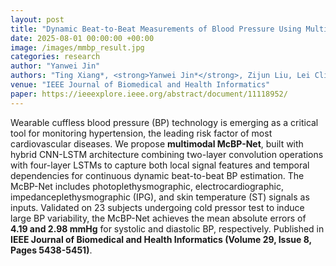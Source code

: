 ```yaml
---
layout: post
title: "Dynamic Beat-to-Beat Measurements of Blood Pressure Using Multimodal Physiological Signals and a Hybrid CNN-LSTM Model"
date: 2025-08-01 00:00:00 +00:00
image: /images/mmbp_result.jpg
categories: research
author: "Yanwei Jin"
authors: "Ting Xiang*, <strong>Yanwei Jin*</strong>, Zijun Liu, Lei Clifton, David A. Clifton, Yiming Zhang"
venue: "IEEE Journal of Biomedical and Health Informatics"
paper: https://ieeexplore.ieee.org/abstract/document/11118952/
---
```

Wearable cuffless blood pressure (BP) technology is emerging as a critical tool for monitoring hypertension, the leading risk factor of most cardiovascular diseases. We propose **multimodal McBP-Net**, built with hybrid CNN-LSTM architecture combining two-layer convolution operations with four-layer LSTMs to capture both local signal features and temporal dependencies for continuous dynamic beat-to-beat BP estimation. The McBP-Net includes photoplethysmographic, electrocardiographic, impedanceplethysmographic (IPG), and skin temperature (ST) signals as inputs. Validated on 23 subjects undergoing cold pressor test to induce large BP variability, the McBP-Net achieves the mean absolute errors of **4.19 and 2.98 mmHg** for systolic and diastolic BP, respectively. Published in **IEEE Journal of Biomedical and Health Informatics (Volume 29, Issue 8, Pages 5438-5451)**.
